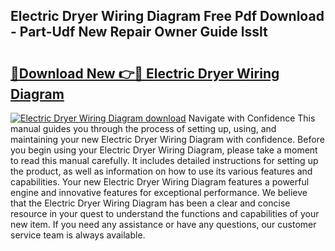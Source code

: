 ## Electric Dryer Wiring Diagram Free Pdf Download - Part-Udf New Repair Owner Guide lsslt

# <h2><a href="http://dfpc9b1.blite.top/?on=Electric+Dryer+Wiring+Diagram">🔗Download New 👉🔴 Electric Dryer Wiring Diagram</a></h2>

[![Electric Dryer Wiring Diagram download](https://i.imgur.com/lujVjoI.png)](http://dfpc9b1.blite.top/?on=Electric+Dryer+Wiring+Diagram)
Navigate with Confidence This manual guides you through the process of setting up, using, and maintaining your new Electric Dryer Wiring Diagram with confidence. Before you begin using your Electric Dryer Wiring Diagram, please take a moment to read this manual carefully. It includes detailed instructions for setting up the product, as well as information on how to use its various features and capabilities. Your new Electric Dryer Wiring Diagram features a powerful engine and innovative features for exceptional performance. We believe that the Electric Dryer Wiring Diagram has been a clear and concise resource in your quest to understand the functions and capabilities of your new item. If you need any assistance or have any questions, our customer service team is always available.
